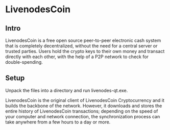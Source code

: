 LivenodesCoin
=====================

Intro
-----
LivenodesCoin is a free open source peer-to-peer electronic cash system that is
completely decentralized, without the need for a central server or trusted
parties.  Users hold the crypto keys to their own money and transact directly
with each other, with the help of a P2P network to check for double-spending.


Setup
-----
Unpack the files into a directory and run livenodes-qt.exe.

LivenodesCoin is the original client of LivenodesCoin Cryptocurrency and it builds the backbone of the network.
However, it downloads and stores the entire history of LivenodesCoin transactions;
depending on the speed of your computer and network connection, the synchronization
process can take anywhere from a few hours to a day or more.
